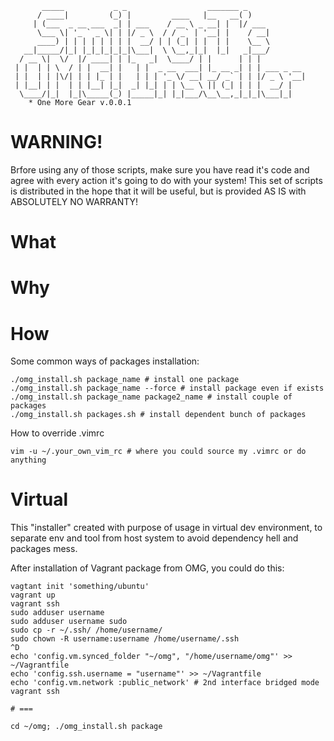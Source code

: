 ```
       _____           _ _                  _______ _
      / ____|         (_) |         ____   |__   __( )
     | (___  _ __ ___  _| | ___    / __ \ _ __| |  |/ ___
      \___ \| '_ ` _ \| | |/ _ \  / / _` | '__| |    / __|
      ____) | | | | | | | |  __/ | | (_| | |  | |    \__ \
   __|_____/|_| |_|_|_|_|_|\___|  \ \__,_|_|  |_|   _|___/
  / __ \|  \/  |/ ____| | |_   _|  \____/ | |      | | |
 | |  | | \  / | |  __| |   | |  _ __  ___| |_ __ _| | | ___ _ __
 | |  | | |\/| | | |_ | |   | | | '_ \/ __| __/ _` | | |/ _ \ '__|
 | |__| | |  | | |__| |_|  _| |_| | | \__ \ || (_| | | |  __/ |
  \____/|_|  |_|\_____(_) |_____|_| |_|___/\__\__,_|_|_|\___|_|
    * One More Gear v.0.0.1

```

WARNING!
===============
Brfore using any of those scripts, make sure you have read it's code and agree with every action it's going to do with your system! This set of scripts is distributed in the hope that it will be useful, but is provided AS IS with ABSOLUTELY NO WARRANTY!


What
===============

Why
===============

How
===============

Some common ways of packages installation:

```
./omg_install.sh package_name # install one package
./omg_install.sh package_name --force # install package even if exists
./omg_install.sh package_name package2_name # install couple of packages
./omg_install.sh packages.sh # install dependent bunch of packages
```

How to override .vimrc

```
vim -u ~/.your_own_vim_rc # where you could source my .vimrc or do anything
```

Virtual
===============
This "installer" created with purpose of usage in virtual dev environment, to separate env and tool from host system to avoid dependency hell and packages mess.

After installation of Vagrant package from OMG, you could do this:

```
vagtant init 'something/ubuntu'
vagrant up
vagrant ssh
sudo adduser username
sudo adduser username sudo
sudo cp -r ~/.ssh/ /home/username/
sudo chown -R username:username /home/username/.ssh
^D
echo 'config.vm.synced_folder "~/omg", "/home/username/omg"' >> ~/Vagrantfile
echo 'config.ssh.username = "username"' >> ~/Vagrantfile
echo 'config.vm.network :public_network' # 2nd interface bridged mode
vagrant ssh

# ===

cd ~/omg; ./omg_install.sh package
```

